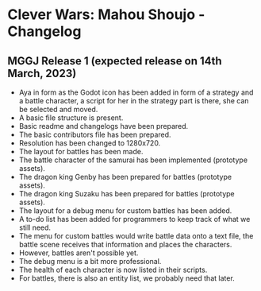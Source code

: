 # Clever Wars: Mahou Shoujo - Changelog

## MGGJ Release 1 (expected release on 14th March, 2023)

- Aya in form as the Godot icon has been added in form of a strategy and a battle character, a script for her in the strategy part is there, she can be selected and moved.
- A basic file structure is present.
- Basic readme and changelogs have been prepared.
- The basic contributors file has been prepared.
- Resolution has been changed to 1280x720.
- The layout for battles has been made.
- The battle character of the samurai has been implemented (prototype assets).
- The dragon king Genby has been prepared for battles (prototype assets).
- The dragon king Suzaku has been prepared for battles (prototype assets).
- The layout for a debug menu for custom battles has been added.
- A to-do list has been added for programmers to keep track of what we still need.
- The menu for custom battles would write battle data onto a text file, the battle scene receives that information and places the characters.
- However, battles aren't possible yet.
- The debug menu is a bit more professional.
- The health of each character is now listed in their scripts.
- For battles, there is also an entity list, we probably need that later.